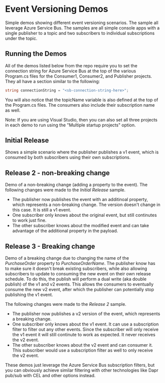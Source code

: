 # Event Versioning Demos
Simple demos showing different event versioning scenarios. The sample all leverage Azure Service Bus.
The samples are all simple console apps with a single publisher to a topic and two subscribers to individual subscriptions under the topic.

## Running the Demos
All of the demos listed below from the repo require you to set the connection string for Azure Service Bus at the top of the various Program.cs files for the Consumer1, Consumer2, and Publisher projects. They all have a section similar to the following:
```csharp
string connectionString = "<sb-connection-string-here>";
```
You will also notice that the topicName variable is also defined at the top of the Program.cs files. The consumers also include their subscription name as well. 

Note: If you are using Visual Studio, then you can also set all three projects in each demo to run using the "Multiple startup projects" option. 

## Initial Release
Shows a simple scenario where the publisher publishes a v1 event, which is consumed by both subscribers using their own subscriptions.

## Release 2 - non-breaking change
Demo of a non-breaking change (adding a property to the event). The following changes were made to the *Initial Release* sample.
- The publisher now publishes the event with an additinoal property, which represents a non-breaking change. The version doesn't change in this case. It is still a v1 event.
- One subscriber only knows about the original event, but still continutes to work just fine.
- The other subscriber knows about the modified event and can take advantage of the additional property in the payload.

## Release 3 - Breaking change
Demo of a breaking change due to changing the name of the *PurchaseOrder* property to *PurchaseOrderName*. 
The publisher know has to make sure it doesn't break existing subscribers, while also allowing subscribers to update to consuming the new event on their own release schedule. To do this, the publish will perform a dual write (aka double publish) of the v1 and v2 events. This allows the consumers to eventually consume the new v2 event, after which the publisher can potentially stop publishing the v1 event.

The following changes were made to the *Release 2* sample.
- The publisher now publishes a v2 version of the event, which represents a breaking change.
- One subscriber only knows about the v1 event. It can use a subscription filter to filter out any other events. Since the subscriber will only receive the v1 event it will still continute to work as expected. It never receives the v2 event.
- The other subscriber knows about the v2 event and can consumer it. This subscriber would use a subscription filter as well to only receive the v2 event.

These demos just leverage the Azure Service Bus subscription filters, but you can obviously achieve similar filtering with other technologies like Dapr pub/sub with CEL and other options instead.
